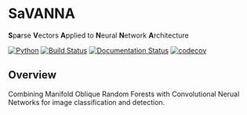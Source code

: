 # SaVANNA
**S**p**a**rse **V**ectors **A**pplied to **N**eural **N**etwork **A**rchitecture

[![Python](https://img.shields.io/badge/python-3.6-blue.svg)]()
[![Build Status](https://travis-ci.com/NeuroDataDesign/savanna.svg?branch=master)](https://travis-ci.com/NeuroDataDesign/savanna)
[![Documentation Status](https://readthedocs.org/projects/savanna/badge/?version=latest)](https://savanna.readthedocs.io/en/latest/?badge=latest)
[![codecov](https://codecov.io/gh/NeuroDataDesign/savanna/branch/master/graph/badge.svg)](https://codecov.io/gh/NeuroDataDesign/savanna)

## Overview

Combining Manifold Oblique Random Forests with Convolutional Nerual Networks for image classification and detection.

